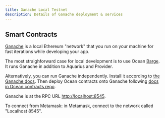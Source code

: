 ```yaml
---
title: Ganache Local Testnet 
description: Details of Ganache deployment & services
---
```


## Smart Contracts

[Ganache](https://www.trufflesuite.com/ganache) is a local Ethereum "network" that you run on your machine for fast iterations while developing your app. 

The most straighforward case for local development is to use Ocean [Barge](https://www.github.com/oceanprotocol/barge). It runs Ganache in addition to Aquarius and Provider. 

Alternatively, you can run Ganache independently. Install it according to [the Ganache docs](https://www.trufflesuite.com/ganache). Then deploy Ocean contracts onto Ganache following [docs in Ocean contracts repo](https://www.github.com/oceanprotocol/contracts).

Ganache is at the RPC URL [http://localhost:8545](http://localhost:8545).

To connect from Metamask: in Metamask, connect to the network called "Localhost 8545". 
